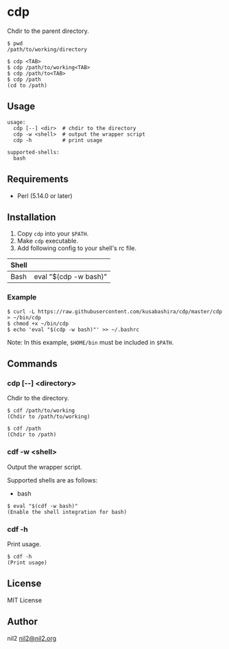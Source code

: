 cdp
===

Chdir to the parent directory.

```
$ pwd
/path/to/working/directory

$ cdp <TAB>
$ cdp /path/to/working<TAB>
$ cdp /path/to<TAB>
$ cdp /path
(cd to /path)
```

Usage
-----

```
usage:
  cdp [--] <dir>  # chdir to the directory
  cdp -w <shell>  # output the wrapper script
  cdp -h          # print usage

supported-shells:
  bash
```

Requirements
------------

- Perl (5.14.0 or later)

Installation
------------

1. Copy `cdp` into your `$PATH`.
2. Make `cdp` executable.
3. Add following config to your shell's rc file.

| Shell |                       |
|-------|-----------------------|
| Bash  | eval "$(cdp -w bash)" |

### Example

```
$ curl -L https://raw.githubusercontent.com/kusabashira/cdp/master/cdp > ~/bin/cdp
$ chmod +x ~/bin/cdp
$ echo 'eval "$(cdp -w bash)"' >> ~/.bashrc
```

Note: In this example, `$HOME/bin` must be included in `$PATH`.

Commands
--------

### cdp [--] \<directory\>

Chdir to the directory.

```
$ cdf /path/to/working
(Chdir to /path/to/working)

$ cdf /path
(Chdir to /path)
```

### cdf -w \<shell\>

Output the wrapper script.

Supported shells are as follows:

- bash

```
$ eval "$(cdf -w bash)"
(Enable the shell integration for bash)
```

### cdf -h

Print usage.

```
$ cdf -h
(Print usage)
```

License
-------

MIT License

Author
------

nil2 <nil2@nil2.org>
